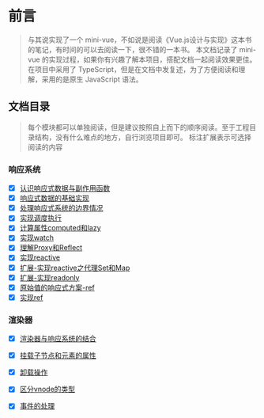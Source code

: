 # 前言

> 与其说实现了一个 mini-vue，不如说是阅读《Vue.js设计与实现》这本书的笔记，有时间的可以去阅读一下，很不错的一本书。
> 本文档记录了 mini-vue 的实现过程，如果你有兴趣了解本项目，搭配文档一起阅读效果更佳。
> 在项目中采用了 TypeScript，但是在文档中发复述，为了方便阅读和理解，采用的是原生 JavaScript 语法。

## 文档目录

> 每个模块都可以单独阅读，但是建议按照自上而下的顺序阅读。至于工程目录结构，没有什么难点的地方，自行浏览项目即可。
> 标注扩展表示可选择阅读的内容

### 响应系统
- [x] [认识响应式数据与副作用函数](./响应式系统/01_响应式数据与副作用函数.md)
- [x] [响应式数据的基础实现](./响应式系统/02_响应式数据的基础实现.md)
- [x] [处理响应式系统的边界情况](./响应式系统/03_处理响应式系统的边界情况.md)
- [x] [实现调度执行](./响应式系统/04_实现调度执行.md)
- [x] [计算属性computed和lazy](./响应式系统/05_计算属性computed和lazy.md)
- [x] [实现watch](./响应式系统/06_实现watch.md)
- [x] [理解Proxy和Reflect](./响应式系统/07_理解Proxy和Reflect.md)
- [x] [实现reactive](./响应式系统/08_实现reactive.md)
- [x] [扩展-实现reactive之代理Set和Map](./响应式系统/09_实现reactive之代理Set和Map_.md)
- [x] [扩展-实现readonly](./响应式系统/10_实现readonly.md)
- [x] [原始值的响应式方案-ref](./响应式系统/11_原始值的响应式方案-ref.md)
- [x] [实现ref](./响应式系统/12_实现ref.md)

### 渲染器
- [x] [渲染器与响应系统的结合](./渲染器/01_渲染器的设计.md)
- [x] [挂载子节点和元素的属性](./渲染器/02_挂载子节点和元素的属性.md)
- [x] [卸载操作](./渲染器/03_卸载操作.md)
- [x] [区分vnode的类型](./渲染器/04_区分vnode的类型.md)
- [x] [事件的处理](./渲染器/05_事件的处理.md)

